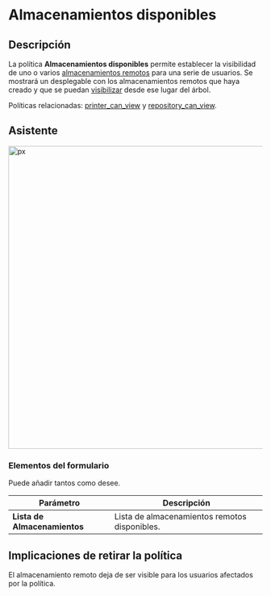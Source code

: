 # Almacenamientos disponibles #

## Descripción ##

La política **Almacenamientos disponibles** permite establecer la visibilidad de uno o varios [almacenamientos remotos](https://github.com/gecos-team/gecos-doc/wiki/elementos#Almacenamientos) para una serie de usuarios. Se mostrará un desplegable con los almacenamientos remotos que haya creado y que se puedan [visibilizar](https://github.com/gecos-team/gecos-doc/wiki/elementos#Visibilidad) desde ese lugar del árbol.

Políticas relacionadas: [printer_can_view](https://github.com/gecos-team/gecos-doc/wiki/printer_can_view) y [repository_can_view](https://github.com/gecos-team/gecos-doc/wiki/repository_can_view).

## Asistente ##

<img src="/gecos-team/gecos-doc/wiki/images/gecoscc/politicas/gecoscc-storagecanview.png" width="600" alt="px">

### Elementos del formulario ###

Puede añadir tantos como desee.

|  Parámetro  | Descripción |
| ----------- | ------------|
| **Lista de Almacenamientos** | Lista de almacenamientos remotos disponibles. |

## Implicaciones de retirar la política ##

El almacenamiento remoto deja de ser visible para los usuarios afectados por la política.

